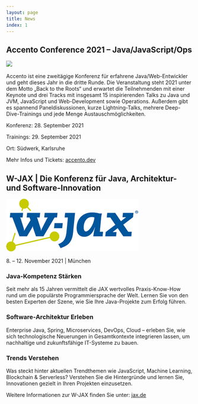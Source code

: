 ```yaml
---
layout: page
title: News
index: 1
---
```



## Accento Conference 2021 – Java/JavaScript/Ops

<a href="https://accento.dev"><img height="300" src="https://user-images.githubusercontent.com/103426/127468015-65344658-0fe0-4adb-a10d-79fc5c28b9ab.png"/></a>

Accento ist eine zweitägige Konferenz für erfahrene Java/Web-Entwickler und geht dieses Jahr in die dritte Runde. Die Veranstaltung steht 2021 unter dem Motto „Back to the Roots“ und erwartet die Teilnehmenden mit einer Keynote und drei Tracks mit insgesamt 15 inspirierenden Talks zu Java und JVM, JavaScript und Web-Development sowie Operations. Außerdem gibt es spannend Paneldiskussionen, kurze Lightning-Talks, mehrere Deep-Dive-Trainings und jede Menge Austauschmöglichkeiten.

Konferenz: 28. September 2021

Trainings: 29. September 2021

Ort: Südwerk, Karlsruhe

Mehr Infos und Tickets: [accento.dev](https://accento.dev)




## W-JAX | Die Konferenz für Java, Architektur- und Software-Innovation

<a href="https://jax.de/muenchen/"><img src="/public/img/wjax.png"/></a>

8&#46; – 12. November 2021 &#x007C; München

### Java-Kompetenz Stärken
Seit mehr als 15 Jahren vermittelt die JAX wertvolles Praxis-Know-How rund um die populärste Programmiersprache der Welt. Lernen Sie von den besten Experten der Szene, wie Sie Ihre Java-Projekte zum Erfolg führen.

### Software-Architektur Erleben
Enterprise Java, Spring, Microservices, DevOps, Cloud – erleben Sie, wie sich technologische Neuerungen in Gesamtkontexte integrieren lassen, um nachhaltige und zukunftsfähige IT-Systeme zu bauen.

### Trends Verstehen
Was steckt hinter aktuellen Trendthemen wie JavaScript, Machine Learning, Blockchain & Serverless? Verstehen Sie die Hintergründe und lernen Sie, Innovationen gezielt in Ihren Projekten einzusetzen.

Weitere Informationen zur W-JAX finden Sie unter: [jax.de](https://jax.de/muenchen/)

